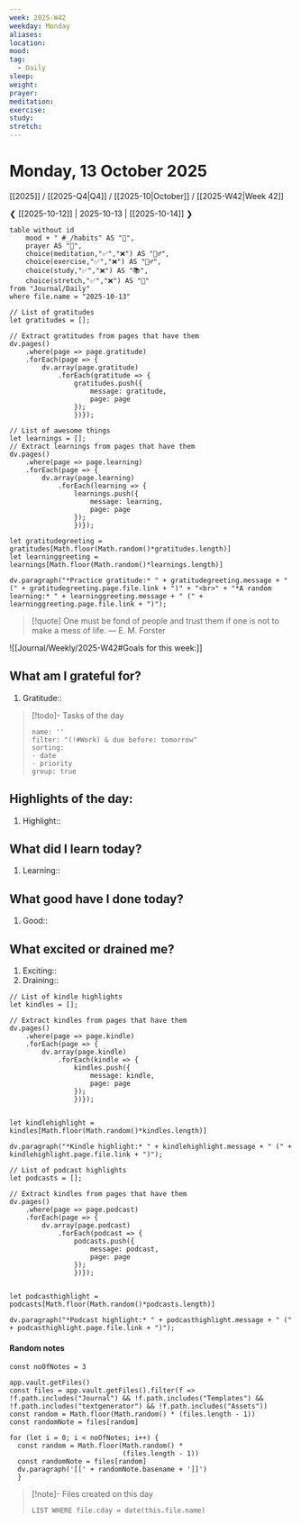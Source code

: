 ```yaml
---
week: 2025-W42
weekday: Monday
aliases:
location:
mood:
tag:
  - Daily
sleep:
weight:
prayer:
meditation:
exercise:
study:
stretch:
---
```

# Monday, 13 October 2025
[[2025]] / [[2025-Q4|Q4]] / [[2025-10|October]] / [[2025-W42|Week 42]]

❮ [[2025-10-12]] | 2025-10-13 | [[2025-10-14]] ❯

```dataview
table without id
	mood + " #_/habits" AS "🌄",
	prayer AS "🙏",
	choice(meditation,"✅","❌") AS "🧘‍♂️",
	choice(exercise,"✅","❌") AS "🏃‍♂️",
	choice(study,"✅","❌") AS "📚",
	choice(stretch,"✅","❌") AS "🤸"
from "Journal/Daily"
where file.name = "2025-10-13"
```
```dataviewjs
// List of gratitudes
let gratitudes = [];

// Extract gratitudes from pages that have them
dv.pages()
	.where(page => page.gratitude)
	.forEach(page => {
		dv.array(page.gratitude)
			.forEach(gratitude => {
				gratitudes.push({
					message: gratitude,
					page: page
				});
				})});

// List of awesome things
let learnings = [];
// Extract learnings from pages that have them
dv.pages()
	.where(page => page.learning)
	.forEach(page => {
		dv.array(page.learning)
			.forEach(learning => {
				learnings.push({
					message: learning,
					page: page
				});
				})});

let gratitudegreeting = gratitudes[Math.floor(Math.random()*gratitudes.length)] 
let learninggreeting = learnings[Math.floor(Math.random()*learnings.length)]

dv.paragraph("*Practice gratitude:* " + gratitudegreeting.message + " (" + gratitudegreeting.page.file.link + ")" + "<br>" + "*A random learning:* " + learninggreeting.message + " (" + learninggreeting.page.file.link + ")");
```
> [!quote] One must be fond of people and trust them if one is not to make a mess of life.
> — E. M. Forster

![[Journal/Weekly/2025-W42#Goals for this week:]]

## What am I grateful for?
1. Gratitude:: 

> [!todo]- Tasks of the day
>```todoist  
>name: '' 
>filter: "(!#Work) & due before: tomorrow"
>sorting:  
>- date  
>- priority  
>group: true  
>```

## Highlights of the day:
1. Highlight:: 

## What did I learn today?
1. Learning:: 

## What good have I done today?
1. Good:: 

## What excited or drained me?
1. Exciting::
2. Draining:: 
```dataviewjs
// List of kindle highlights
let kindles = [];

// Extract kindles from pages that have them
dv.pages()
	.where(page => page.kindle)
	.forEach(page => {
		dv.array(page.kindle)
			.forEach(kindle => {
				kindles.push({
					message: kindle,
					page: page
				});
				})});


let kindlehighlight = kindles[Math.floor(Math.random()*kindles.length)] 

dv.paragraph("*Kindle highlight:* " + kindlehighlight.message + " (" + kindlehighlight.page.file.link + ")");
```
```dataviewjs
// List of podcast highlights
let podcasts = [];

// Extract kindles from pages that have them
dv.pages()
	.where(page => page.podcast)
	.forEach(page => {
		dv.array(page.podcast)
			.forEach(podcast => {
				podcasts.push({
					message: podcast,
					page: page
				});
				})});


let podcasthighlight = podcasts[Math.floor(Math.random()*podcasts.length)] 

dv.paragraph("*Podcast highlight:* " + podcasthighlight.message + " (" + podcasthighlight.page.file.link + ")");
```
#### Random notes
```dataviewjs
const noOfNotes = 3

app.vault.getFiles()
const files = app.vault.getFiles().filter(f => !f.path.includes("Journal") && !f.path.includes("Templates") && !f.path.includes("textgenerator") && !f.path.includes("Assets"))
const random = Math.floor(Math.random() * (files.length - 1))
const randomNote = files[random]

for (let i = 0; i < noOfNotes; i++) {
  const random = Math.floor(Math.random() * 
                            (files.length - 1))
  const randomNote = files[random] 
  dv.paragraph('[[' + randomNote.basename + ']]')
  }
```

> [!note]- Files created on this day
>```dataview  
>LIST WHERE file.cday = date(this.file.name)
>```

